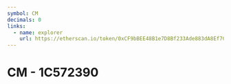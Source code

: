 ```yaml
---
symbol: CM
decimals: 0
links:
  - name: explorer
    url: https://etherscan.io/token/0xCF9bBEE48B1e7D8Bf233Ade883dA8Ef7C5e91a45
---
```


# CM - 1C572390
